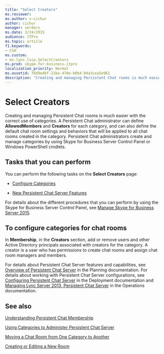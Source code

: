 ```yaml
---
title: "Select Creators"
ms.reviewer: 
ms.author: v-cichur
author: cichur
manager: serdars
ms.date: 3/24/2015
audience: ITPro
ms.topic: article
f1.keywords:
- CSH
ms.custom:
- ms.lync.lscp.SelectCreators
ms.prod: skype-for-business-itpro
localization_priority: Normal
ms.assetid: f8d9ed6f-22ba-470e-b0b4-0da3cea5e961
description: "Creating and managing Persistent Chat rooms is much easier with the correct use of categories. A Persistent Chat administrator can define AllowedMembers and Creators for each category, and can also define the default chat room settings and behaviors that will be applied to all chat rooms created in the category. Persistent Chat administrators create and manage categories by using Skype for Business Server Control Panel or Windows PowerShell cmdlets."
---
```


# Select Creators

Creating and managing Persistent Chat rooms is much easier with the correct use of categories. A Persistent Chat administrator can define **AllowedMembers** and **Creators** for each category, and can also define the default chat room settings and behaviors that will be applied to all chat rooms created in the category. Persistent Chat administrators create and manage categories by using Skype for Business Server Control Panel or Windows PowerShell cmdlets.

## Tasks that you can perform

You can perform the following tasks on the **Select Creators** page:

- [Configure Categories](/previous-versions/office/lync-server-2013/lync-server-2013-configure-categories)

- [New Persistent Chat Server Features](/previous-versions/office/lync-server-2013/lync-server-2013-new-persistent-chat-server-features)

For details about the different procedures that you can perform by using the Skype for Business Server Control Panel, see [Manage Skype for Business Server 2015](../../manage/manage.md).

## To configure categories for chat rooms

In **Membership**, in the **Creators** section, add or remove users and other Active Directory principals associated with creators for the category. A creator is a user who has permissions to create chat rooms and assign chat room managers and members.



For details about Persistent Chat Server features and capabilities, see [Overview of Persistent Chat Server](/previous-versions/office/lync-server-2013/lync-server-2013-overview-of-persistent-chat-server) in the Planning documentation. For details about working with Persistent Chat Server configurations, see [Configuring Persistent Chat Server](/previous-versions/office/lync-server-2013/lync-server-2013-configuring-persistent-chat-server) in the Deployment documentation and [Managing Lync Server 2013, Persistent Chat Server](/previous-versions/office/lync-server-2013/managing-lync-server-2013-persistent-chat-server) in the Operations documentation.

## See also

[Understanding Persistent Chat Membership](/previous-versions/office/lync-server-2013/understanding-persistent-chat-membership)

[Using Categories to Administer Persistent Chat Server](/previous-versions/office/lync-server-2013/using-categories-to-administer-persistent-chat-server)

[Moving a Chat Room from One Category to Another](/previous-versions/office/lync-server-2013/lync-server-2013-moving-a-chat-room-from-one-category-to-another)

[Creating or Editing a New Room](/previous-versions/office/lync-server-2013/lync-server-2013-creating-or-editing-a-new-room)